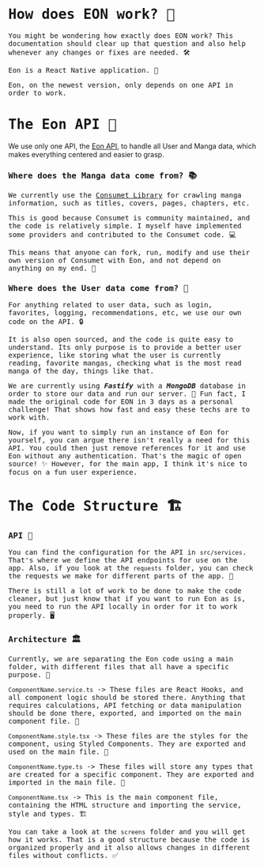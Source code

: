 # <samp>How does EON work? 🤔</samp>

<samp>You might be wondering how exactly does EON work? This documentation should clear up that question and also help whenever any changes or fixes are needed. 🛠️</samp>

<samp>Eon is a React Native application. 📱</samp>

<samp>Eon, on the newest version, only depends on one API in order to work. </samp>

# <samp>The Eon API 🌟</samp>

We use only one API, the [Eon API](https://github.com/saulojoab/eon-server), to handle all User and Manga data, which makes everything centered and easier to grasp.

### <samp>Where does the Manga data come from? 📚</samp>

<samp>We currently use the [Consumet Library](https://github.com/consumet/consumet.ts) for crawling manga information, such as titles, covers, pages, chapters, etc. </samp>

<samp>This is good because Consumet is community maintained, and the code is relatively simple. I myself have implemented some providers and contributed to the Consumet code. 💻</samp>

<samp>This means that anyone can fork, run, modify and use their own version of Consumet with Eon, and not depend on anything on my end. 🔧</samp>

### <samp>Where does the User data come from? 👤</samp>

<samp>For anything related to user data, such as login, favorites, logging, recommendations, etc, we use our own code on the API. 🔒</samp>

<samp>It is also open sourced, and the code is quite easy to understand. Its only purpose is to provide a better user experience, like storing what the user is currently reading, favorite mangas, checking what is the most read manga of the day, things like that. </samp>

<samp>We are currently using **_Fastify_** with a **_MongoDB_** database in order to store our data and run our server. 🚀 Fun fact, I made the original code for EON in 3 days as a personal challenge! That shows how fast and easy these techs are to work with. </samp>

<samp>Now, if you want to simply run an instance of Eon for yourself, you can argue there isn't really a need for this API. You could then just remove references for it and use Eon without any authentication. That's the magic of open source! ✨ However, for the main app, I think it's nice to focus on a fun user experience. </samp>

# <samp>The Code Structure 🏗️</samp>

### <samp>API 🔌</samp>

<samp>You can find the configuration for the API in `src/services`. That's where we define the API endpoints for use on the app. Also, if you look at the `requests` folder, you can check the requests we make for different parts of the app. 📂</samp>

<samp>There is still a lot of work to be done to make the code cleaner, but just know that if you want to run Eon as is, you need to run the API locally in order for it to work properly. 🖥️</samp>

### <samp>Architecture 🏛️</samp>

<samp>Currently, we are separating the Eon code using a main folder, with different files that all have a specific purpose. 📁</samp>

<samp>`ComponentName.service.ts` -> These files are React Hooks, and all component logic should be stored there. Anything that requires calculations, API fetching or data manipulation should be done there, exported, and imported on the main component file. 🔄</samp>

<samp>`ComponentName.style.tsx` -> These files are the styles for the component, using Styled Components. They are exported and used on the main file. 🎨</samp>

<samp>`ComponentName.type.ts` -> These files will store any types that are created for a specific component. They are exported and imported in the main file. 📝</samp>

<samp>`ComponentName.tsx` -> This is the main component file, containing the HTML structure and importing the service, style and types. 🏗️</samp>

<samp>You can take a look at the `screens` folder and you will get how it works. That is a good structure because the code is organized properly and it also allows changes in different files without conflicts. ✅</samp>

